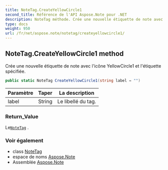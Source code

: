 ```yaml
---
title: NoteTag.CreateYellowCircle1
second_title: Référence de l'API Aspose.Note pour .NET
description: NoteTag méthode. Crée une nouvelle étiquette de note avec licône YellowCircle1 et létiquette spécifiée.
type: docs
weight: 950
url: /fr/net/aspose.note/notetag/createyellowcircle1/
---
```

## NoteTag.CreateYellowCircle1 method

Crée une nouvelle étiquette de note avec l'icône YellowCircle1 et l'étiquette spécifiée.

```csharp
public static NoteTag CreateYellowCircle1(string label = "")
```

| Paramètre | Taper | La description |
| --- | --- | --- |
| label | String | Le libellé du tag. |

### Return_Value

Le[`NoteTag`](../) .

### Voir également

* class [NoteTag](../)
* espace de noms [Aspose.Note](../../notetag/)
* Assemblée [Aspose.Note](../../../)


